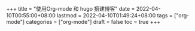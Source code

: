 +++
title = "使用Org-mode 和 hugo 搭建博客"
date = 2022-04-10T00:55:00+08:00
lastmod = 2022-04-10T01:49:24+08:00
tags = ["org-mode"]
categories = ["org-mode"]
draft = false
toc = true
+++
